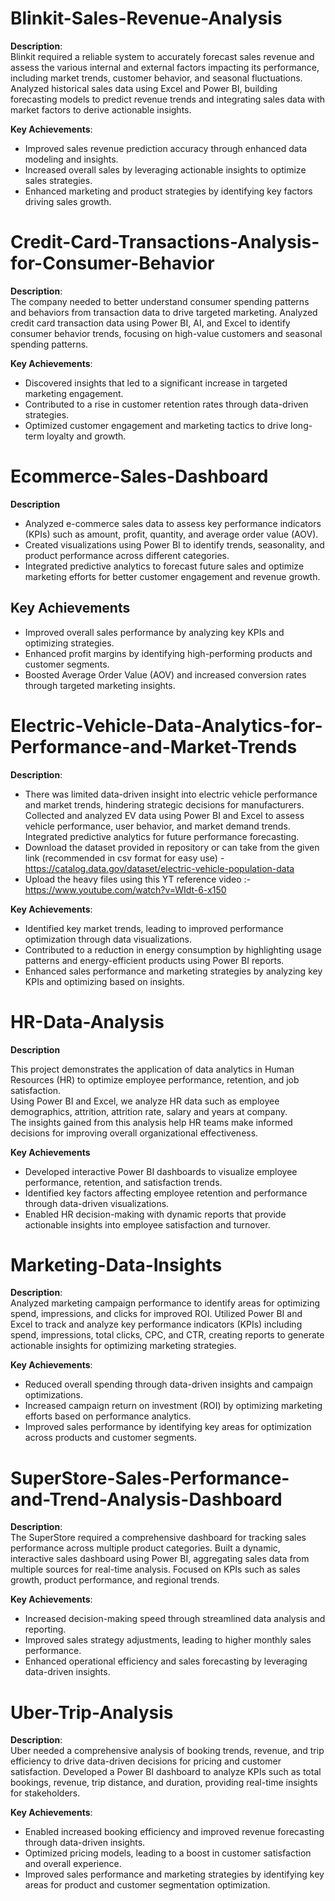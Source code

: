 # Blinkit-Sales-Revenue-Analysis
**Description**:  
Blinkit required a reliable system to accurately forecast sales revenue and assess the various internal and external factors impacting its performance, including market trends, customer behavior, and seasonal fluctuations. Analyzed historical sales data using Excel and Power BI, building forecasting models to predict revenue trends and integrating sales data with market factors to derive actionable insights.

**Key Achievements**:
- Improved sales revenue prediction accuracy through enhanced data modeling and insights.  
- Increased overall sales by leveraging actionable insights to optimize sales strategies.  
- Enhanced marketing and product strategies by identifying key factors driving sales growth.

#
# Credit-Card-Transactions-Analysis-for-Consumer-Behavior
**Description**:  
The company needed to better understand consumer spending patterns and behaviors from transaction data to drive targeted marketing. Analyzed credit card transaction data using Power BI, AI, and Excel to identify consumer behavior trends, focusing on high-value customers and seasonal spending patterns.

**Key Achievements**:
- Discovered insights that led to a significant increase in targeted marketing engagement.  
- Contributed to a rise in customer retention rates through data-driven strategies.  
- Optimized customer engagement and marketing tactics to drive long-term loyalty and growth.

#
# Ecommerce-Sales-Dashboard
**Description**

- Analyzed e-commerce sales data to assess key performance indicators (KPIs) such as amount, profit, quantity, and average order value (AOV).  
- Created visualizations using Power BI to identify trends, seasonality, and product performance across different categories.  
- Integrated predictive analytics to forecast future sales and optimize marketing efforts for better customer engagement and revenue growth.

## Key Achievements

- Improved overall sales performance by analyzing key KPIs and optimizing strategies.  
- Enhanced profit margins by identifying high-performing products and customer segments.  
- Boosted Average Order Value (AOV) and increased conversion rates through targeted marketing insights.

#
# Electric-Vehicle-Data-Analytics-for-Performance-and-Market-Trends
**Description**:  
- There was limited data-driven insight into electric vehicle performance and market trends, hindering strategic decisions for manufacturers. Collected and analyzed EV data using Power BI
  and Excel to assess vehicle performance, user behavior, and market demand trends. Integrated predictive analytics for future performance forecasting. 
- Download the dataset provided in repository or can take from the given link (recommended in csv format for easy use) - https://catalog.data.gov/dataset/electric-vehicle-population-data
- Upload the heavy files using this YT reference video :- https://www.youtube.com/watch?v=WIdt-6-x150

**Key Achievements**:  
- Identified key market trends, leading to improved performance optimization through data visualizations.  
- Contributed to a reduction in energy consumption by highlighting usage patterns and energy-efficient products using Power BI reports.  
- Enhanced sales performance and marketing strategies by analyzing key KPIs and optimizing based on insights.

#
# HR-Data-Analysis
**Description**

This project demonstrates the application of data analytics in Human Resources (HR) to optimize employee performance, retention, and job satisfaction.  
Using Power BI and Excel, we analyze HR data such as employee demographics, attrition, attrition rate, salary and years at company.  
The insights gained from this analysis help HR teams make informed decisions for improving overall organizational effectiveness.

**Key Achievements**

- Developed interactive Power BI dashboards to visualize employee performance, retention, and satisfaction trends.  
- Identified key factors affecting employee retention and performance through data-driven visualizations.  
- Enabled HR decision-making with dynamic reports that provide actionable insights into employee satisfaction and turnover.

#
# Marketing-Data-Insights
**Description**:  
Analyzed marketing campaign performance to identify areas for optimizing spend, impressions, and clicks for improved ROI. Utilized Power BI and Excel to track and analyze key performance indicators (KPIs) including spend, impressions, total clicks, CPC, and CTR, creating reports to generate actionable insights for optimizing marketing strategies.

**Key Achievements**:
- Reduced overall spending through data-driven insights and campaign optimizations.  
- Increased campaign return on investment (ROI) by optimizing marketing efforts based on performance analytics.  
- Improved sales performance by identifying key areas for optimization across products and customer segments.

#
# SuperStore-Sales-Performance-and-Trend-Analysis-Dashboard
**Description**:  
The SuperStore required a comprehensive dashboard for tracking sales performance across multiple product categories. Built a dynamic, interactive sales dashboard using Power BI, aggregating sales data from multiple sources for real-time analysis. Focused on KPIs such as sales growth, product performance, and regional trends.

**Key Achievements**:
- Increased decision-making speed through streamlined data analysis and reporting.  
- Improved sales strategy adjustments, leading to higher monthly sales performance.  
- Enhanced operational efficiency and sales forecasting by leveraging data-driven insights.

#
# Uber-Trip-Analysis
**Description**:  
Uber needed a comprehensive analysis of booking trends, revenue, and trip efficiency to drive data-driven decisions for pricing and customer satisfaction. Developed a Power BI dashboard to analyze KPIs such as total bookings, revenue, trip distance, and duration, providing real-time insights for stakeholders.

**Key Achievements**:
- Enabled increased booking efficiency and improved revenue forecasting through data-driven insights.  
- Optimized pricing models, leading to a boost in customer satisfaction and overall experience.  
- Improved sales performance and marketing strategies by identifying key areas for product and customer segmentation optimization.
